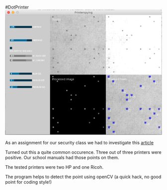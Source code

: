#DotPrinter
![](/exemple/Capture%20d’écran%202015-10-26%20à%2019.33.21.png)

As an assignment for our security class we had to investigate this [article](https://www.eff.org/fr/issues/printers)

Turned out this a quite common occurence. 
Three out of three printers were positive. Our school manuals had those points on them. 

The tested printers were two HP and one Ricoh. 

The program helps to detect the point using openCV (a quick hack, no good point for coding style!)

